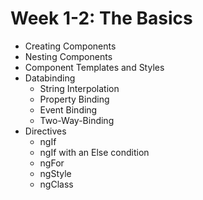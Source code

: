 # Week 1-2: The Basics

- Creating Components
- Nesting Components
- Component Templates and Styles
- Databinding
  - String Interpolation
  - Property Binding
  - Event Binding
  - Two-Way-Binding
- Directives
  - ngIf
  - ngIf with an Else condition
  - ngFor
  - ngStyle
  - ngClass